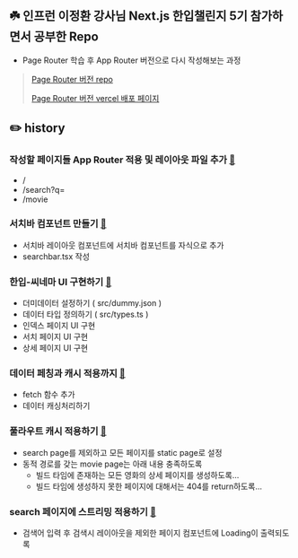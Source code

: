 ## ☘️ 인프런 이정환 강사님 Next.js 한입챌린지 5기 참가하면서 공부한 Repo

- Page Router 학습 후 App Router 버전으로 다시 작성해보는 과정

> [Page Router 버전 repo](https://github.com/bitnalchan92/onebite_cinema)
> 
> [Page Router 버전 vercel 배포 페이지](https://onebite-cinema-lime.vercel.app/)

## ✏️ history

### 작성할 페이지들 App Router 적용 및 레이아웃 파일 추가 [🚀](https://github.com/bitnalchan92/onebite-cinema-app/commit/cc2a8f0e36838883a4ded4aac8b94e6c3c3a02cd)

- /
- /search?q=
- /movie

### 서치바 컴포넌트 만들기 [🚀](https://github.com/bitnalchan92/onebite-cinema-app/commit/f512f823fabcae61cf9d34aaa52437efc15bd1a7)

- 서치바 레이아웃 컴포넌트에 서치바 컴포넌트를 자식으로 추가
- searchbar.tsx 작성

### 한입-씨네마 UI 구현하기 [🚀](https://github.com/bitnalchan92/onebite-cinema-app/commit/d6e709274fdc29e94116a536bae3e865f8cbf774)

- 더미데이터 설정하기 ( src/dummy.json )
- 데이터 타입 정의하기 ( src/types.ts ) 
- 인덱스 페이지 UI 구현
- 서치 페이지 UI 구현
- 상세 페이지 UI 구현

### 데이터 페칭과 캐시 적용까지 [🚀](https://github.com/bitnalchan92/onebite-cinema-app/commit/7662410a261ad2fa59c8c20bf5aa0fb40f82a666)

- fetch 함수 추가
- 데이터 캐싱처리하기

### 풀라우트 캐시 적용하기 [🚀](https://github.com/bitnalchan92/onebite-cinema-app/commit/d126dac2106d1450bf007fdf9e862002455cbf0d)

- search page를 제외하고 모든 페이지를 static page로 설정
- 동적 경로를 갖는 movie page는 아래 내용 충족하도록 
  - 빌드 타임에 존재하는 모든 영화의 상세 페이지를 생성하도록...
  - 빌드 타임에 생성하지 못한 페이지에 대해서는 404를 return하도록...

### search 페이지에 스트리밍 적용하기 [🚀]()

- 검색어 입력 후 검색시 레이아웃을 제외한 페이지 컴포넌트에 Loading이 출력되도록